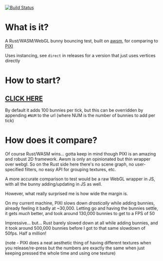 [![Build Status](https://github.com/dakom/rust-bunnymark/workflows/Test%2C%20Build%2C%20and%20Deploy/badge.svg)](https://github.com/dakom/rust-bunnymark/actions)

# What is it?

A Rust/WASM/WebGL bunny bouncing test, built on [awsm](http://github.com/dakom/awsm/), for comparing to [PIXI](https://www.goodboydigital.com/pixijs/bunnymark/)

Uses instancing, see `direct` in releases for a version that just uses vertices directly

# How to start?

## [CLICK HERE](https://dakom.github.io/rust-bunnymark)

By default it adds 100 bunnies per tick, but this can be overridden by appending `#NUM` to the url (where NUM is the number of bunnies to add per tick)

# How does it compare?

Of course Rust/WASM wins... gotta keep in mind though PIXI is an amazing and robust 2D framework. Awsm is only an opinionated but thin wrapper over webgl. So on the Rust side here there's no scene graph, no user-specified filters, no easy API for grouping textures, etc.

A more accurate comparison to test would be a raw WebGL wrapper in JS, with all the bunny adding/updating in JS as well.

However, what really surprised me is how wide the margin is.

On my current machine, PIXI slows down _drastically_ while adding bunnies, already feeling it badly at ~30,000. Letting go and having the bunnies settle, it gets _much_ better, and took around 130,000 bunnies to get to a FPS of 50

Impressive... but... Rust barely slowed down at all while adding bunnies, and it took around 500,000 bunnies before I got to that same slowdown of 50fps. Half a million!
 
(note - PIXI does a neat aesthetic thing of having different textures when you release/re-press but the numbers are exactly the same when just keeping pressed the whole time and using one texture)
